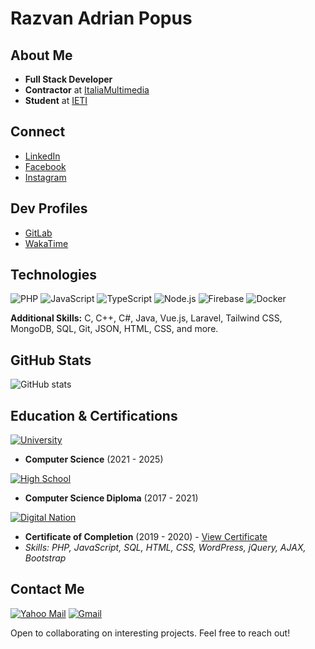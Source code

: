 # Razvan Adrian Popus

## About Me
- **Full Stack Developer**
- **Contractor** at [ItaliaMultimedia](https://italiamultimedia.com)
- **Student** at [IETI](https://ieti.uoradea.ro/ro/)

## Connect
- [LinkedIn](https://ro.linkedin.com/in/popus-razvan-3036011ab)
- [Facebook](https://www.facebook.com/punkrock43/)
- [Instagram](https://www.instagram.com/popusrazvan/)

## Dev Profiles
- [GitLab](https://gitlab.com/punkrock43/)
- [WakaTime](https://wakatime.com/@punkrock)

## Technologies
![PHP](https://img.shields.io/badge/PHP-777BB4?style=for-the-badge&logo=php&logoColor=white) 
![JavaScript](https://img.shields.io/badge/JavaScript-F7DF1E?style=for-the-badge&logo=javascript&logoColor=black)
![TypeScript](https://img.shields.io/badge/TypeScript-3178C6?style=for-the-badge&logo=typescript&logoColor=white)
![Node.js](https://img.shields.io/badge/Node.js-339933?style=for-the-badge&logo=nodedotjs&logoColor=white)
![Firebase](https://img.shields.io/badge/Firebase-FFCA28?style=for-the-badge&logo=firebase&logoColor=black)
![Docker](https://img.shields.io/badge/Docker-2496ED?style=for-the-badge&logo=docker&logoColor=white)

**Additional Skills:** C, C++, C#, Java, Vue.js, Laravel, Tailwind CSS, MongoDB, SQL, Git, JSON, HTML, CSS, and more.

## GitHub Stats
![GitHub stats](https://github-readme-stats.vercel.app/api?username=punkrock34&show_icons=true&theme=radical)

## Education & Certifications
[![University](https://img.shields.io/badge/University-Universitatea_din_Oradea-blue?style=for-the-badge)](https://ieti.uoradea.ro/ro/)
- **Computer Science** (2021 - 2025)

[![High School](https://img.shields.io/badge/High_School-Liceul_Teologic_Penticostal_Betel-green?style=for-the-badge)](https://ltpbetel.ro)
- **Computer Science Diploma** (2017 - 2021)

[![Digital Nation](https://img.shields.io/badge/Digital_Nation-Learn_to_Code_Level_2-red?style=for-the-badge)](https://digitalnation.ro)
- **Certificate of Completion** (2019 - 2020) - [View Certificate](https://drive.google.com/file/d/1IptZQrS-pmaEtLa2kySmGs49IBFK5p5K/view)
- *Skills: PHP, JavaScript, SQL, HTML, CSS, WordPress, jQuery, AJAX, Bootstrap*

## Contact Me
[![Yahoo Mail](https://img.shields.io/badge/Yahoo!-6001D2?style=for-the-badge&logo=Yahoo!&logoColor=white)](mailto:razvan_popus@yahoo.ro)
[![Gmail](https://img.shields.io/badge/Gmail-D14836?style=for-the-badge&logo=gmail&logoColor=white)](mailto:popusrazvan335@gmail.com)

Open to collaborating on interesting projects. Feel free to reach out!
